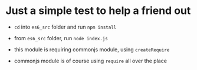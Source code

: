 # Just a simple test to help a friend out

- `cd` into `es6_src` folder and run `npm install`
- from `es6_src` folder, run `node index.js`

- this module is requiring commonjs module, using `createRequire`
- commonjs module is of course using `require` all over the place
